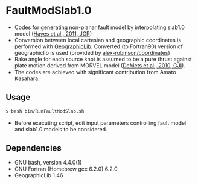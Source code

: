 # FaultModSlab1.0

- Codes for generating non-planar fault model by interpolating slab1.0 model ([Hayes et al., 2011, JGR](https://earthquake.usgs.gov/data/slab/))
- Conversion between local cartesian and geographic coordinates is performed with [GeographicLib](http://geographiclib.sourceforge.net). Converted (to Fortran90) version of geographiclib is used (provided by [alex-robinson/coordinates](https://github.com/alex-robinson/coordinates))
- Rake angle for each source knot is assumed to be a pure thrust against plate motion derived from MORVEL model ([DeMets et al., 2010, GJI](http://doi.org/10.1111/j.1365-246X.2009.04491.x)).
- The codes are achieved with significant contribution from Amato Kasahara.

## Usage

```bash
$ bash bin/RunFaultModSlab.sh
```

- Before executing script, edit input parameters controlling fault model and slab1.0 models to be considered.

## Dependencies

- GNU bash, version 4.4.0(1)
- GNU Fortran (Homebrew gcc 6.2.0) 6.2.0
- GeographicLib 1.46
